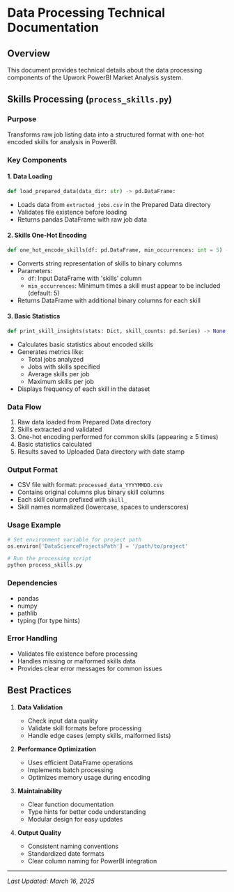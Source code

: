 # Data Processing Technical Documentation

## Overview
This document provides technical details about the data processing components of the Upwork PowerBI Market Analysis system.

## Skills Processing (`process_skills.py`)

### Purpose
Transforms raw job listing data into a structured format with one-hot encoded skills for analysis in PowerBI.

### Key Components

#### 1. Data Loading
```python
def load_prepared_data(data_dir: str) -> pd.DataFrame:
```
- Loads data from `extracted_jobs.csv` in the Prepared Data directory
- Validates file existence before loading
- Returns pandas DataFrame with raw job data

#### 2. Skills One-Hot Encoding
```python
def one_hot_encode_skills(df: pd.DataFrame, min_occurrences: int = 5) -> pd.DataFrame:
```
- Converts string representation of skills to binary columns
- Parameters:
  - `df`: Input DataFrame with 'skills' column
  - `min_occurrences`: Minimum times a skill must appear to be included (default: 5)
- Returns DataFrame with additional binary columns for each skill

#### 3. Basic Statistics
```python
def print_skill_insights(stats: Dict, skill_counts: pd.Series) -> None:
```
- Calculates basic statistics about encoded skills
- Generates metrics like:
  - Total jobs analyzed
  - Jobs with skills specified
  - Average skills per job
  - Maximum skills per job
- Displays frequency of each skill in the dataset

### Data Flow
1. Raw data loaded from Prepared Data directory
2. Skills extracted and validated
3. One-hot encoding performed for common skills (appearing ≥ 5 times)
4. Basic statistics calculated
5. Results saved to Uploaded Data directory with date stamp

### Output Format
- CSV file with format: `processed_data_YYYYMMDD.csv`
- Contains original columns plus binary skill columns
- Each skill column prefixed with `skill_`
- Skill names normalized (lowercase, spaces to underscores)

### Usage Example
```python
# Set environment variable for project path
os.environ['DataScienceProjectsPath'] = '/path/to/project'

# Run the processing script
python process_skills.py
```

### Dependencies
- pandas
- numpy
- pathlib
- typing (for type hints)

### Error Handling
- Validates file existence before processing
- Handles missing or malformed skills data
- Provides clear error messages for common issues

## Best Practices
1. **Data Validation**
   - Check input data quality
   - Validate skill formats before processing
   - Handle edge cases (empty skills, malformed lists)

2. **Performance Optimization**
   - Uses efficient DataFrame operations
   - Implements batch processing
   - Optimizes memory usage during encoding

3. **Maintainability**
   - Clear function documentation
   - Type hints for better code understanding
   - Modular design for easy updates

4. **Output Quality**
   - Consistent naming conventions
   - Standardized date formats
   - Clear column naming for PowerBI integration

---
*Last Updated: March 16, 2025*
